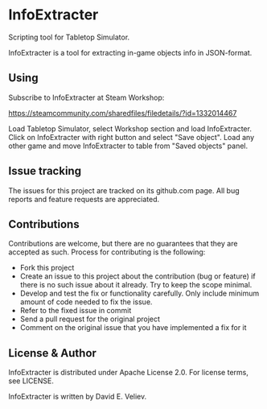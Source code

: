 # InfoExtracter 

Scripting tool for Tabletop Simulator.

InfoExtracter is a tool for extracting in-game objects info in JSON-format.

## Using

Subscribe to InfoExtracter at Steam Workshop:

https://steamcommunity.com/sharedfiles/filedetails/?id=1332014467

Load Tabletop Simulator, select Workshop section and load InfoExtracter. 
Click on InfoExtracter with right button and select "Save object". Load any other 
game and move InfoExtracter to table from "Saved objects" panel.

## Issue tracking

The issues for this project are tracked on its github.com page. All bug reports and feature requests are appreciated. 

## Contributions

Contributions are welcome, but there are no guarantees that they are accepted as such. Process for contributing is the following:
- Fork this project
- Create an issue to this project about the contribution (bug or feature) if there is no such issue about it already. Try to keep the scope minimal.
- Develop and test the fix or functionality carefully. Only include minimum amount of code needed to fix the issue.
- Refer to the fixed issue in commit
- Send a pull request for the original project
- Comment on the original issue that you have implemented a fix for it

## License & Author

InfoExtracter is distributed under Apache License 2.0. For license terms, see LICENSE.

InfoExtracter is written by David E. Veliev.
